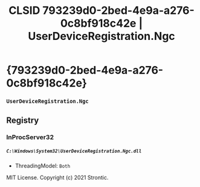﻿---
title: "CLSID 793239d0-2bed-4e9a-a276-0c8bf918c42e | UserDeviceRegistration.Ngc"
excerpt: What is COM-Object CLSID 793239d0-2bed-4e9a-a276-0c8bf918c42e?
---

# {793239d0-2bed-4e9a-a276-0c8bf918c42e}

### `UserDeviceRegistration.Ngc`

## Registry


### InProcServer32

##### `C:\Windows\System32\UserDeviceRegistration.Ngc.dll`
* ThreadingModel: `Both`

MIT License. Copyright (c) 2021 Strontic.


